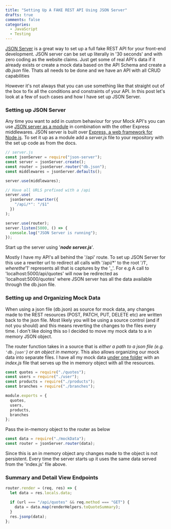 ```yaml
---
title: "Setting Up A FAKE REST API Using JSON Server"
drafts: true
comments: false
categories:
  - JavaScript
  - Testing
---
```


[JSON Server](https://github.com/typicode/json-server) is a great way to set up a full fake REST API for your front-end development. JSON server can be set up literally in '30 seconds' and with zero coding as the website claims. Just get some of real API's data if it already exists or create a mock data based on the API Schema and create a _db.json_ file. Thats all needs to be done and we have an API with all CRUD capabilities

However it's not always that you can use something like that straight out of the box to fix all the conditions and constraints of your API. In this post let's look at a few of such cases and how I have set up JSON Server.

### Setting up JSON Server

Any time you want to add in custom behaviour for your Mock API's you can use [JSON server as a module](https://github.com/typicode/json-server#module) in combination with the other Express middlewares. JSON server is built over [Express, a web framework for Node.js](https://expressjs.com/). To set it up as a module add a _server.js_ file to your repository with the set up code as from the docs.

```js
// server.js
const jsonServer = require("json-server");
const server = jsonServer.create();
const router = jsonServer.router("db.json");
const middlewares = jsonServer.defaults();

server.use(middlewares);

// Have all URLS prefixed with a /api
server.use(
  jsonServer.rewriter({
    "/api/*": "/$1"
  })
);

server.use(router);
server.listen(5000, () => {
  console.log("JSON Server is running");
});
```

Start up the server using '**_node server.js_**'.

Mostly I have my API's all behind the '/api' route. To set up JSON Server for this use a rewriter url to redirect all calls with '/api/\*' to the root '/$1', where the '$1' represents all that is captures by the '\_'. For e.g A call to 'localhost:5000/api/quotes' will now be redirected as 'localhost:5000/quotes' where JSON server has all the data available through the db.json file.

### Setting up and Organizing Mock Data

When using a json file (db.json) as source for mock data, any changes made to the REST resources (POST, PATCH, PUT, DELETE etc) are written back to the json file. Most likely you will be using a source control (and if not you should) and this means reverting the changes to the files every time. I don't like doing this so I decided to move my mock data to a in memory JSON object.

The router function takes in a source that is _either a path to a json file (e.g. `'db.json'`) or an object in memory_. This also allows organizing our mock data into separate files. I have all my mock data [under one folder](https://github.com/rahulpnath/quotes/tree/master/ui/mockApi/mockData) with an _index.js_ file that serves up the in memory object with all the resources.

```js
const quotes = require("./quotes");
const users = require("./user");
const products = require("./products");
const branches = require("./branches");

module.exports = {
  quotes,
  users,
  products,
  branches
};
```

Pass the in-memory object to the router as below

```js
const data = require("./mockData");
const router = jsonServer.router(data);
```

Since this is an in memory object any changes made to the object is not persistent. Every time the server starts up it uses the same data served from the 'index.js' file above.

### Summary and Detail View Endpoints

```js
router.render = (req, res) => {
  let data = res.locals.data;

  if (url === "/api/quotes" && req.method === "GET") {
    data = data.map(renderHelpers.toQuoteSummary);
  }
  res.jsonp(data);
};
```
